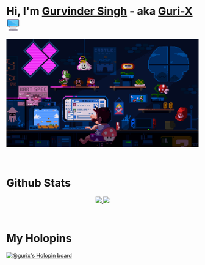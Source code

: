 # Hi, I'm [Gurvinder Singh](https://gurvindersingh.me) - aka [Guri-X](https://github.com/Guri-X) &nbsp;<img src="./assets/images/desktop.png" width="35" height="35" align="center">

<div align="center">
    <img src="./assets/gifs/header.gif" width="600">
</div>
<br><br>

# Github Stats

<div align="center">
    <a href="https://github.com/Guri-X">
        <img height="180em" src="https://github-readme-stats.vercel.app/api?username=Guri-X&show_icons=true&theme=radical&include_all_commits=true&count_private=true"/>
        <img height="180em" src="https://github-readme-stats.vercel.app/api/top-langs/?username=Guri-X&layout=compact&theme=radical&langs_count=8"/>
    </a>
</div>
<br><br>

# My Holopins

[![@gurix's Holopin board](https://holopin.me/gurix)](https://holopin.io/@gurix)
